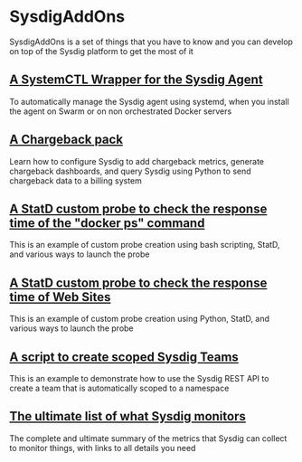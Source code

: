 # SysdigAddOns

SysdigAddOns is a set of things that you have to know and you can develop on top of the Sysdig platform to get the most of it

## [A SystemCTL Wrapper for the Sysdig Agent](https://github.com/swoillez/SysdigAddOns/tree/master/AgentSystemctlWrapper)

To automatically manage the Sysdig agent using systemd, when you install the agent on Swarm or on non orchestrated Docker servers

## [A Chargeback pack](https://github.com/swoillez/SysdigAddOns/tree/master/Chargeback)

Learn how to configure Sysdig to add chargeback metrics, generate chargeback dashboards, and query Sysdig using Python to send chargeback data to a billing system

## [A StatD custom probe to check the response time of the "docker ps" command](https://github.com/swoillez/SysdigAddOns/tree/master/dockerPsResponseTime)

This is an example of custom probe creation using bash scripting, StatD, and various ways to launch the probe

## [A StatD custom probe to check the response time of Web Sites](https://github.com/swoillez/SysdigAddOns/tree/master/httpResponseTime)

This is an example of custom probe creation using Python, StatD, and various ways to launch the probe

## [A script to create scoped Sysdig Teams](https://github.com/swoillez/SysdigAddOns/tree/master/teamsAutomation)

This is an example to demonstrate how to use the Sysdig REST API to create a team that is automatically scoped to a namespace

## [The ultimate list of what Sysdig monitors](https://github.com/swoillez/SysdigAddOns/tree/master/WhatDoesSysdigMonitor)

The complete and ultimate summary of the metrics that Sysdig can collect to monitor things, with links to all details you need
